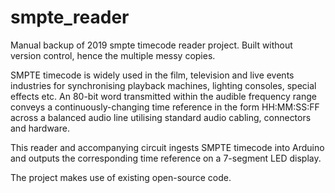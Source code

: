 # smpte_reader
Manual backup of 2019 smpte timecode reader project. Built without version control, hence the multiple messy copies.

SMPTE timecode is widely used in the film, television and live events industries for synchronising playback machines, lighting consoles, special effects etc. An 80-bit word transmitted within the audible frequency range conveys a continuously-changing time reference in the form HH:MM:SS:FF across a balanced audio line utilising standard audio cabling, connectors and hardware. 

This reader and accompanying circuit ingests SMPTE timecode into Arduino and outputs the corresponding time reference on a 7-segment LED display.

The project makes use of existing open-source code.
